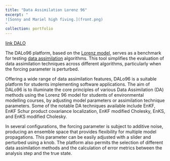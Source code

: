 ```yaml
---
title: "Data Assimilation Lorenz 96"
excerpt: " 
![Sonny and Mariel high fiving.](front.png)
"
collection: portfolio
---
```


[link DALO](https://github.com/ayarceb/DALo96)

The DALo96 platform, based on the [Lorenz model](https://en.wikipedia.org/wiki/Lorenz_system), serves as a benchmark for testing [data assimilation](https://en.wikipedia.org/wiki/Data_assimilation) algorithms. This tool simplifies the evaluation of data assimilation techniques across different algorithms, particularly when the forcing parameter is perturbed.

Offering a wide range of data assimilation features, DALo96 is a suitable platform for students implementing software applications. The aim of DALo96 is to illuminate the core principles of various Data Assimilation (DA) methods using the Lorenz 96 model for students of environmental modelling courses, by adjusting model parameters or assimilation technique parameters. Some of the notable DA techniques available include EnKF, EnKF Schur product covariance localization, EnKF modified Cholesky, EnKS, and EnKS modified Cholesky.

In several configurations, the forcing parameter is subject to additive noise, producing an ensemble space that provides flexibility for multiple model propagations. This parameter can be easily adjusted with a slider and perturbed using a knob. The platform also permits the selection of different data assimilation methods and the calculation of error metrics between the analysis step and the true state.

